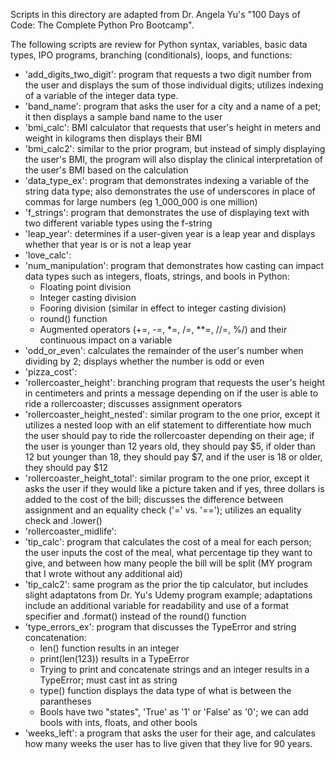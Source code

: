 Scripts in this directory are adapted from Dr. Angela Yu's "100 Days of Code: The Complete Python Pro Bootcamp".

The following scripts are review for Python syntax, variables, basic data types, IPO programs, branching (conditionals), loops, and functions:
- 'add_digits_two_digit': program that requests a two digit number from the user and displays the sum of those individual digits; utilizes indexing of a variable of the integer data type.
- 'band_name': program that asks the user for a city and a name of a pet; it then displays a sample band name to the user
- 'bmi_calc': BMI calculator that requests that user's height in meters and weight in kilograms then displays their BMI
- 'bmi_calc2': similar to the prior program, but instead of simply displaying the user's BMI, the program will also display the clinical interpretation of the user's BMI based on the calculation
- 'data_type_ex': program that demonstrates indexing a variable of the string data type; also demonstrates the use of underscores in place of commas for large numbers (eg 1_000_000 is one million)
- 'f_strings': program that demonstrates the use of displaying text with two different variable types using the f-string
- 'leap_year': determines if a user-given year is a leap year and displays whether that year is or is not a leap year
- 'love_calc': 
- 'num_manipulation': program that demonstrates how casting can impact data types such as integers, floats, strings, and bools in Python:
    - Floating point division
    - Integer casting division
    - Fooring division (similar in effect to integer casting division)
    - round() function
    - Augmented operators (+=, -=, *=, /=, **=, //=, %/) and their continuous impact on a variable
- 'odd_or_even': calculates the remainder of the user's number when dividing by 2; displays whether the number is odd or even
- 'pizza_cost':
- 'rollercoaster_height': branching program that requests the user's height in centimeters and prints a message depending on if the user is able to ride a rollercoaster; discusses assignment operators
- 'rollercoaster_height_nested': similar program to the one prior, except it utilizes a nested loop with an elif statement to differentiate how much the user should pay to ride the rollercoaster depending on their age; if the user is younger than 12 years old, they should pay $5, if older than 12 but younger than 18, they should pay $7, and if the user is 18 or older, they should pay $12
- 'rollercoaster_height_total': similar program to the one prior, except it asks the user if they would like a picture taken and if yes, three dollars is added to the cost of the bill; discusses the difference between assignment and an equality check ('=' vs. '=='); utilizes an equality check and .lower()
- 'rollercoaster_midlife':
- 'tip_calc': program that calculates the cost of a meal for each person; the user inputs the cost of the meal, what percentage tip they want to give, and between how many people the bill will be split (MY program that I wrote without any additional aid)
- 'tip_calc2': same program as the prior the tip calculator, but includes slight adaptatons from Dr. Yu's Udemy program example; adaptations include an additional variable for readability and use of a format specifier and .format() instead of the round() function
- 'type_errors_ex': program that discusses the TypeError and string concatenation:
    - len() function results in an integer
    - print(len(123)) results in a TypeError
    - Trying to print and concatenate strings and an integer results in a TypeError; must cast int as string
    - type() function displays the data type of what is between the parantheses
    - Bools have two "states", 'True' as '1' or 'False' as '0'; we can add bools with ints, floats, and other bools
- 'weeks_left': a program that asks the user for their age, and calculates how many weeks the user has to live given that they live for 90 years.

